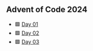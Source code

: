 ## Advent of Code 2024



- 🟩 [Day 01](https://adventofcode.com/2024/day/1)
- 🟩 [Day 02](https://adventofcode.com/2024/day/2)
- 🟩 [Day 03](https://adventofcode.com/2024/day/2)
